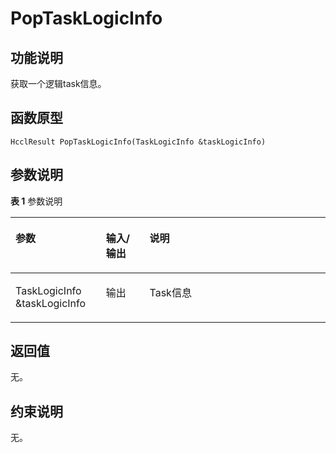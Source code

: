 # PopTaskLogicInfo<a name="ZH-CN_TOPIC_0000002031107049"></a>

## 功能说明<a name="zh-cn_topic_0000001936535560_section344mcpsimp"></a>

获取一个逻辑task信息。

## 函数原型<a name="zh-cn_topic_0000001936535560_section341mcpsimp"></a>

```
HcclResult PopTaskLogicInfo(TaskLogicInfo &taskLogicInfo)
```

## 参数说明<a name="zh-cn_topic_0000001936535560_section347mcpsimp"></a>

**表 1**  参数说明

<a name="zh-cn_topic_0000001936535560_table349mcpsimp"></a>
<table><thead align="left"><tr id="zh-cn_topic_0000001936535560_row356mcpsimp"><th class="cellrowborder" valign="top" width="28.71%" id="mcps1.2.4.1.1"><p id="zh-cn_topic_0000001936535560_p358mcpsimp"><a name="zh-cn_topic_0000001936535560_p358mcpsimp"></a><a name="zh-cn_topic_0000001936535560_p358mcpsimp"></a>参数</p>
</th>
<th class="cellrowborder" valign="top" width="13.86%" id="mcps1.2.4.1.2"><p id="zh-cn_topic_0000001936535560_p360mcpsimp"><a name="zh-cn_topic_0000001936535560_p360mcpsimp"></a><a name="zh-cn_topic_0000001936535560_p360mcpsimp"></a>输入/输出</p>
</th>
<th class="cellrowborder" valign="top" width="57.43000000000001%" id="mcps1.2.4.1.3"><p id="zh-cn_topic_0000001936535560_p362mcpsimp"><a name="zh-cn_topic_0000001936535560_p362mcpsimp"></a><a name="zh-cn_topic_0000001936535560_p362mcpsimp"></a>说明</p>
</th>
</tr>
</thead>
<tbody><tr id="zh-cn_topic_0000001936535560_row364mcpsimp"><td class="cellrowborder" valign="top" width="28.71%" headers="mcps1.2.4.1.1 "><p id="zh-cn_topic_0000001936535560_p366mcpsimp"><a name="zh-cn_topic_0000001936535560_p366mcpsimp"></a><a name="zh-cn_topic_0000001936535560_p366mcpsimp"></a>TaskLogicInfo &amp;taskLogicInfo</p>
</td>
<td class="cellrowborder" valign="top" width="13.86%" headers="mcps1.2.4.1.2 "><p id="zh-cn_topic_0000001936535560_p368mcpsimp"><a name="zh-cn_topic_0000001936535560_p368mcpsimp"></a><a name="zh-cn_topic_0000001936535560_p368mcpsimp"></a>输出</p>
</td>
<td class="cellrowborder" valign="top" width="57.43000000000001%" headers="mcps1.2.4.1.3 "><p id="zh-cn_topic_0000001936535560_p370mcpsimp"><a name="zh-cn_topic_0000001936535560_p370mcpsimp"></a><a name="zh-cn_topic_0000001936535560_p370mcpsimp"></a>Task信息</p>
</td>
</tr>
</tbody>
</table>

## 返回值<a name="zh-cn_topic_0000001936535560_section371mcpsimp"></a>

无。

## 约束说明<a name="zh-cn_topic_0000001936535560_section374mcpsimp"></a>

无。

